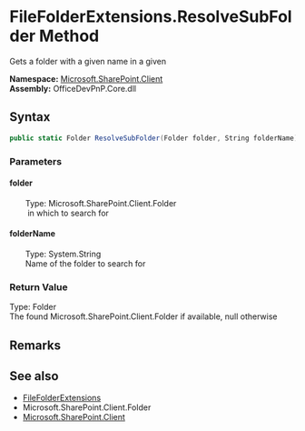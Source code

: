 # FileFolderExtensions.ResolveSubFolder Method  
 Gets a folder with a given name in a given   

**Namespace:** [Microsoft.SharePoint.Client](Microsoft.SharePoint.Client.md)  
**Assembly:** OfficeDevPnP.Core.dll  
## Syntax
```C#
public static Folder ResolveSubFolder(Folder folder, String folderName)
```
### Parameters
#### folder  
&emsp;&emsp;Type: Microsoft.SharePoint.Client.Folder  
&emsp;&emsp; in which to search for  

  

#### folderName  
&emsp;&emsp;Type: System.String  
&emsp;&emsp;Name of the folder to search for  

  

### Return Value
Type: Folder  
The found Microsoft.SharePoint.Client.Folder if available, null otherwise  


## Remarks
  
## See also
- [FileFolderExtensions](Microsoft.SharePoint.Client.FileFolderExtensions.md) 
- Microsoft.SharePoint.Client.Folder
- [Microsoft.SharePoint.Client](Microsoft.SharePoint.Client.md) 
